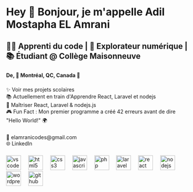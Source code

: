 <h1 align="left">Hey 👋 Bonjour, je m'appelle Adil Mostapha EL Amrani</h1>

###

<h2 align="left">👨‍💻 Apprenti du code | 🚀 Explorateur numérique | 📚 Étudiant @ Collège Maisonneuve</h2>

###

<h4 align="left">De, 📍 Montréal, QC, Canada 🍁</h4>

###

<p align="left">✨ Voir mes projets scolaires<br>📚 Actuellement en train d'Apprendre React, Laravel et nodejs  <br>🎯 Maîtriser React, Laravel & nodejs.js<br>🎮 Fun Fact : Mon premier programme a créé 42 erreurs avant de dire "Hello World!" 🌍</p>

###

<p align="left">📧 elamranicodes@gmail.com<br>🌐 LinkedIn</p>

###

<div align="left">
  <img src="https://cdn.jsdelivr.net/gh/devicons/devicon/icons/vscode/vscode-original.svg" height="40" alt="vscode logo"  />
  <img width="12" />
  <img src="https://cdn.jsdelivr.net/gh/devicons/devicon/icons/html5/html5-original.svg" height="40" alt="html5 logo"  />
  <img width="12" />
  <img src="https://cdn.jsdelivr.net/gh/devicons/devicon/icons/css3/css3-original.svg" height="40" alt="css3 logo"  />
  <img width="12" />
  <img src="https://cdn.jsdelivr.net/gh/devicons/devicon/icons/javascript/javascript-original.svg" height="40" alt="javascript logo"  />
  <img width="12" />
  <img src="https://cdn.jsdelivr.net/gh/devicons/devicon/icons/php/php-original.svg" height="40" alt="php logo"  />
  <img width="12" />
  <img src="https://cdn.jsdelivr.net/gh/devicons/devicon/icons/laravel/laravel-original.svg" height="40" alt="laravel logo"  />
  <img width="12" />
  <img src="https://cdn.jsdelivr.net/gh/devicons/devicon/icons/react/react-original.svg" height="40" alt="react logo"  />
  <img width="12" />
  <img src="https://cdn.jsdelivr.net/gh/devicons/devicon/icons/nodejs/nodejs-original.svg" height="40" alt="nodejs logo"  />
  <img width="12" />
  <img src="https://cdn.jsdelivr.net/gh/devicons/devicon/icons/wordpress/wordpress-original.svg" height="40" alt="wordpress logo"  />
  <img width="12" />
  <img src="https://cdn.jsdelivr.net/gh/devicons/devicon/icons/github/github-original.svg" height="40" alt="github logo"  />
</div>

###


